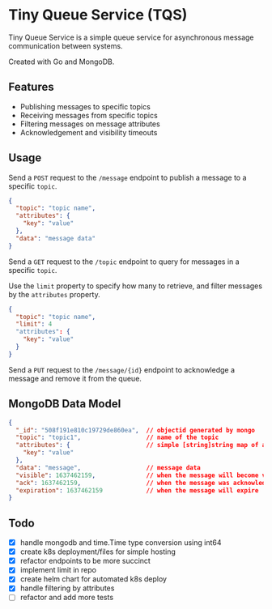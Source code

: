 # Tiny Queue Service (TQS)

Tiny Queue Service is a simple queue service for asynchronous message communication between systems.

Created with Go and MongoDB.

## Features
- Publishing messages to specific topics
- Receiving messages from specific topics
- Filtering messages on message attributes
- Acknowledgement and visibility timeouts

## Usage
Send a `POST` request to the `/message` endpoint to publish a message to a specific `topic`.
```json
{
  "topic": "topic name",
  "attributes": {
    "key": "value"
  },
  "data": "message data"
}
```

Send a `GET` request to the `/topic` endpoint to query for messages in a specific `topic`.

Use the `limit` property to specify how many to retrieve, and filter messages by the `attributes` property.
```json
{
  "topic": "topic name",
  "limit": 4
  "attributes": {
    "key": "value"
  }
}
```

Send a `PUT` request to the `/message/{id}` endpoint to acknowledge a message and remove it from the queue.

## MongoDB Data Model
```json
{
  "_id": "508f191e810c19729de860ea",  // objectid generated by mongo
  "topic": "topic1",                  // name of the topic
  "attributes": {                     // simple [string]string map of attributes
    "key": "value"
  },
  "data": "message",                  // message data
  "visible": 1637462159,              // when the message will become visible
  "ack": 1637462159,                  // when the message was acknowledged
  "expiration": 1637462159            // when the message will expire
}
```

## Todo
- [x] handle mongodb and time.Time type conversion using int64
- [x] create k8s deployment/files for simple hosting
- [x] refactor endpoints to be more succinct
- [x] implement limit in repo
- [x] create helm chart for automated k8s deploy
- [x] handle filtering by attributes
- [ ] refactor and add more tests
